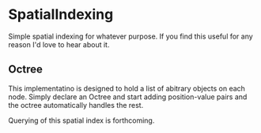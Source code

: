 # SpatialIndexing

Simple spatial indexing for whatever purpose. If you find this useful for any reason I'd love to hear about it.

## Octree

This implementatino is designed to hold a list of abitrary objects on each node. Simply declare an Octree and start adding position-value pairs and the octree automatically handles the rest.

Querying of this spatial index is forthcoming.
